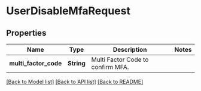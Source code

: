 # UserDisableMfaRequest

## Properties

Name | Type | Description | Notes
------------ | ------------- | ------------- | -------------
**multi_factor_code** | **String** | Multi Factor Code to confirm MFA. | 

[[Back to Model list]](../README.md#documentation-for-models) [[Back to API list]](../README.md#documentation-for-api-endpoints) [[Back to README]](../README.md)


